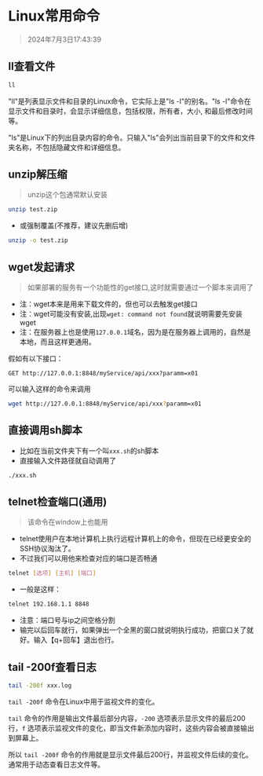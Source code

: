 # Linux常用命令

> 2024年7月3日17:43:39

## ll查看文件

```sh
ll
```

"ll"是列表显示文件和目录的Linux命令，它实际上是"ls -l"的别名。"ls -l"命令在显示文件和目录时，会显示详细信息，包括权限，所有者，大小, 和最后修改时间等。

"ls"是Linux下的列出目录内容的命令。只输入"ls"会列出当前目录下的文件和文件夹名称，不包括隐藏文件和详细信息。

## unzip解压缩

> unzip这个包通常默认安装

```sh
unzip test.zip
```

* 或强制覆盖(不推荐，建议先删后增)

```sh
unzip -o test.zip
```

## wget发起请求

> 如果部署的服务有一个功能性的get接口,这时就需要通过一个脚本来调用了

* 注：wget本来是用来下载文件的，但也可以去触发get接口
* 注：wget可能没有安装,出现`wget: command not found`就说明需要先安装wget
* 注：在服务器上也是使用`127.0.0.1`域名，因为是在服务器上调用的，自然是本地，而且这样更通用。

假如有以下接口：

```http
GET http://127.0.0.1:8848/myService/api/xxx?paramm=x01
```

可以输入这样的命令来调用

```sh
wget http://127.0.0.1:8848/myService/api/xxx?paramm=x01
```

## 直接调用sh脚本

* 比如在当前文件夹下有一个叫`xxx.sh`的sh脚本
* 直接输入文件路径就自动调用了

```sh
./xxx.sh
```

## telnet检查端口(通用)

> 该命令在window上也能用

* telnet使用户在本地计算机上执行远程计算机上的命令，但现在已经更安全的SSH协议淘汰了。
* 不过我们可以用他来检查对应的端口是否畅通

```sh
telnet [选项] [主机] [端口] 
```

* 一般是这样：

```sh
telnet 192.168.1.1 8848
```

* 注意：端口号与ip之间空格分割
* 输完以后回车就行，如果弹出一个全黑的窗口就说明执行成功，把窗口关了就好。输入【q+回车】退出也行。

## tail -200f查看日志

```sh
tail -200f xxx.log
```

`tail -200f` 命令在Linux中用于监视文件的变化。

`tail` 命令的作用是输出文件最后部分内容，`-200` 选项表示显示文件的最后200行，`f` 选项表示监视文件的变化，即当文件新添加内容时，这些内容会被直接输出到屏幕上。

所以 `tail -200f` 命令的作用就是显示文件最后200行，并监视文件后续的变化。通常用于动态查看日志文件等。